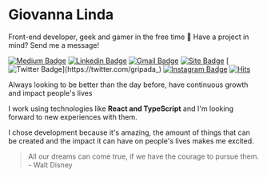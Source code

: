 # Giovanna Linda

Front-end developer, geek and gamer in the free time 💜 Have a project in mind? Send me a message!

[![Medium Badge](https://img.shields.io/badge/-Giovanna%20Linda-6633cc?style=flat-square&logo=Medium&logoColor=white&link=mailto:https://medium.com/@eugiovannasouza)](https://medium.com/@eugiovannasouza)
[![Linkedin Badge](https://img.shields.io/badge/-Giovanna%20Linda-6633cc?style=flat-square&logo=Linkedin&logoColor=white&link=https://www.linkedin.com/in/giovannalinda)](https://www.linkedin.com/in/giovannalinda) 
[![Gmail Badge](https://img.shields.io/badge/-eugiovannasouza@gmail.com-6633cc?style=flat-square&logo=Gmail&logoColor=white&link=mailto:eugiovannasouza@gmail.com)](mailto:eugiovannasouza@gmail.com)
[![Site Badge](https://img.shields.io/badge/-giovanna.dev-6633cc?style=flat-square&logo=react&logoColor=white&labelColor=6633cc&link=https://giovanna-dev.vercel.app)](https://giovanna-dev.vercel.app) 
[![Twitter Badge](https://img.shields.io/badge/-Giovanna%20Linda-6633cc?style=flat-square&labelColor=6633cc&logo=twitter&logoColor=white&link=https://twitter.com/gripada_)](https://twitter.com/gripada_) 
[![Instagram Badge](https://img.shields.io/badge/-@giovannalinda-6633cc?style=flat-square&labelColor=6633cc&logo=instagram&logoColor=white&link=https://www.instagram.com/_gripada)](https://www.instagram.com/_gripada)
[![Hits](https://hits.seeyoufarm.com/api/count/incr/badge.svg?url=https%3A%2F%2Fgithub.com%2Fgiovannalinda&count_bg=%236633CC&title_bg=%236633CC&icon=&icon_color=%23E7E7E7&title=View+profile&edge_flat=true)](https://hits.seeyoufarm.com)

Always looking to be better than the day before, have continuous growth and impact people's lives

I work using technologies like <strong>React and TypeScript</strong> and I'm looking forward to new experiences with them.

I chose development because it's amazing, the amount of things that can be created and the impact it can have on people's lives makes me excited.
    
> All our dreams can come true, if we have the courage to pursue them. - Walt Disney
